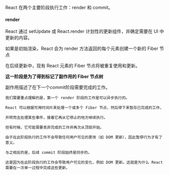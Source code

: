 React 在两个主要阶段执行工作：render 和 commit。

#### render

React 通过 setUpdate 或 React.render 计划性的更新组件，并确定需要在 UI 中更新的内容。

如果是初始渲染，React 会为 render 方法返回的每个元素创建一个新的 Fiber 节点

在后续更新中，现有 React 元素的 Fiber 节点将被重复使用和更新。

<strong>这一阶段是为了得到标记了副作用的 Fiber 节点树</strong>

副作用描述了在下一个commit阶段需要完成的工作。

```
我们需要重点理解的是，第一个 render 阶段的工作是可以异步执行的。

React 可以根据可用时间片来处理一个或多个 Fiber 节点，然后停下来暂存已完成的工作，

并转而去处理某些事件，接着它再从它停止的地方继续执行。

但有时候，它可能需要丢弃完成的工作并再次从顶部开始。

由于在此阶段执行的工作不会导致任何用户可见的更改（如 DOM 更新），因此暂停行为才有了意义。

```

```
与之相反的是，后续 commit 阶段始终是同步的。

这是因为在此阶段执行的工作会导致用户可见的变化，例如 DOM 更新。这就是为什么 React 需要在一次单一过程中完成这些更新。

```
